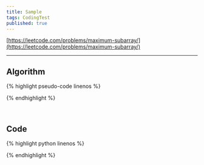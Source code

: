 ```yaml
---
title: Sample
tags: CodingTest
published: true
---
```


[https://leetcode.com/problems/maximum-subarray/](https://leetcode.com/problems/maximum-subarray/)

<!--more-->

---

## Algorithm
{% highlight pseudo-code linenos %}

{% endhighlight %}


<br>

## Code
{% highlight python linenos %}


{% endhighlight %}
